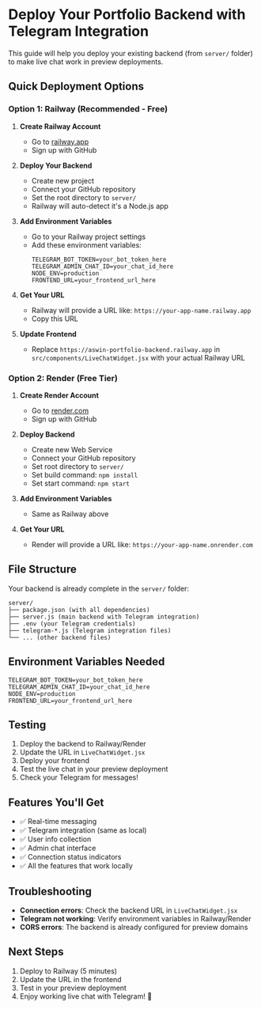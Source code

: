 # Deploy Your Portfolio Backend with Telegram Integration

This guide will help you deploy your existing backend (from `server/` folder) to make live chat work in preview deployments.

## Quick Deployment Options

### Option 1: Railway (Recommended - Free)

1. **Create Railway Account**
   - Go to [railway.app](https://railway.app)
   - Sign up with GitHub

2. **Deploy Your Backend**
   - Create new project
   - Connect your GitHub repository
   - Set the root directory to `server/`
   - Railway will auto-detect it's a Node.js app

3. **Add Environment Variables**
   - Go to your Railway project settings
   - Add these environment variables:
     ```
     TELEGRAM_BOT_TOKEN=your_bot_token_here
     TELEGRAM_ADMIN_CHAT_ID=your_chat_id_here
     NODE_ENV=production
     FRONTEND_URL=your_frontend_url_here
     ```

4. **Get Your URL**
   - Railway will provide a URL like: `https://your-app-name.railway.app`
   - Copy this URL

5. **Update Frontend**
   - Replace `https://aswin-portfolio-backend.railway.app` in `src/components/LiveChatWidget.jsx` with your actual Railway URL

### Option 2: Render (Free Tier)

1. **Create Render Account**
   - Go to [render.com](https://render.com)
   - Sign up with GitHub

2. **Deploy Backend**
   - Create new Web Service
   - Connect your GitHub repository
   - Set root directory to `server/`
   - Set build command: `npm install`
   - Set start command: `npm start`

3. **Add Environment Variables**
   - Same as Railway above

4. **Get Your URL**
   - Render will provide a URL like: `https://your-app-name.onrender.com`

## File Structure

Your backend is already complete in the `server/` folder:
```
server/
├── package.json (with all dependencies)
├── server.js (main backend with Telegram integration)
├── .env (your Telegram credentials)
├── telegram-*.js (Telegram integration files)
└── ... (other backend files)
```

## Environment Variables Needed

```env
TELEGRAM_BOT_TOKEN=your_bot_token_here
TELEGRAM_ADMIN_CHAT_ID=your_chat_id_here
NODE_ENV=production
FRONTEND_URL=your_frontend_url_here
```

## Testing

1. Deploy the backend to Railway/Render
2. Update the URL in `LiveChatWidget.jsx`
3. Deploy your frontend
4. Test the live chat in your preview deployment
5. Check your Telegram for messages!

## Features You'll Get

- ✅ Real-time messaging
- ✅ Telegram integration (same as local)
- ✅ User info collection
- ✅ Admin chat interface
- ✅ Connection status indicators
- ✅ All the features that work locally

## Troubleshooting

- **Connection errors**: Check the backend URL in `LiveChatWidget.jsx`
- **Telegram not working**: Verify environment variables in Railway/Render
- **CORS errors**: The backend is already configured for preview domains

## Next Steps

1. Deploy to Railway (5 minutes)
2. Update the URL in the frontend
3. Test in your preview deployment
4. Enjoy working live chat with Telegram! 🎉 
